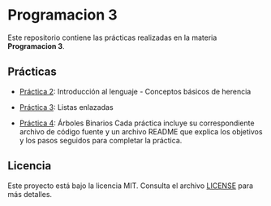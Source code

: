 # Programacion 3

Este repositorio contiene las prácticas realizadas en la materia **Programacion 3**.

## Prácticas

- [Práctica 2](practica2/): Introducción al lenguaje - Conceptos básicos de herencia

- [Práctica 3](practica3/): Listas enlazadas

- [Práctica 4](practica4/): Árboles Binarios
Cada práctica incluye su correspondiente archivo de código fuente y un archivo README que explica los objetivos y los pasos seguidos para completar la práctica.

## Licencia

Este proyecto está bajo la licencia MIT. Consulta el archivo [LICENSE](LICENSE) para más detalles.
